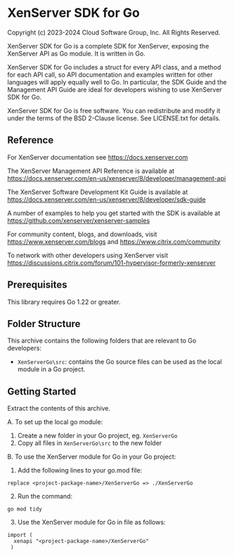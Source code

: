 # XenServer SDK for Go

Copyright (c) 2023-2024 Cloud Software Group, Inc. All Rights Reserved.

XenServer SDK for Go is a complete SDK for XenServer, exposing the XenServer
API as Go module. It is written in Go.

XenServer SDK for Go includes a struct for every API class, and a method for each API
call, so API documentation and examples written for other languages will apply
equally well to Go. In particular, the SDK Guide and the Management API Guide
are ideal for developers wishing to use XenServer SDK for Go.

XenServer SDK for Go is free software. You can redistribute and modify it under the
terms of the BSD 2-Clause license. See LICENSE.txt for details.

## Reference

For XenServer documentation see <https://docs.xenserver.com>

The XenServer Management API Reference is available at
<https://docs.xenserver.com/en-us/xenserver/8/developer/management-api>

The XenServer Software Development Kit Guide is available at
<https://docs.xenserver.com/en-us/xenserver/8/developer/sdk-guide>

A number of examples to help you get started with the SDK is available at
<https://github.com/xenserver/xenserver-samples>

For community content, blogs, and downloads, visit
<https://www.xenserver.com/blogs> and <https://www.citrix.com/community>

To network with other developers using XenServer visit
<https://discussions.citrix.com/forum/101-hypervisor-formerly-xenserver>

## Prerequisites

This library requires Go 1.22 or greater.

## Folder Structure

This archive contains the following folders that are relevant to Go developers:

- `XenServerGo\src`: contains the Go source files can be used as the local module in a Go project.

## Getting Started

Extract the contents of this archive.

A. To set up the local go module:

  1. Create a new folder in your Go project, eg. `XenServerGo`
  2. Copy all files in `XenServerGo\src` to the new folder

B. To use the XenServer module for Go in your Go project:

  1. Add the following lines to your go.mod file:

  ```
  replace <project-package-name>/XenServerGo => ./XenServerGo
  ```

  2. Run the command: 

  ```
  go mod tidy
  ```

  3. Use the XenServer module for Go in file as follows: 

  ```
  import (
	xenapi "<project-package-name>/XenServerGo"
   )
  ```
